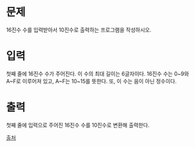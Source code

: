 # 문제

16진수 수를 입력받아서 10진수로 출력하는 프로그램을 작성하시오.

# 입력

첫째 줄에 16진수 수가 주어진다. 이 수의 최대 길이는 6글자이다. 16진수 수는 0~9와 A~F로 이루어져 있고, A~F는 10~15를 뜻한다. 또, 이 수는 음이 아닌 정수이다.

# 출력

첫째 줄에 입력으로 주어진 16진수 수를 10진수로 변환해 출력한다.

[출처](https://www.acmicpc.net/problem/1550)
